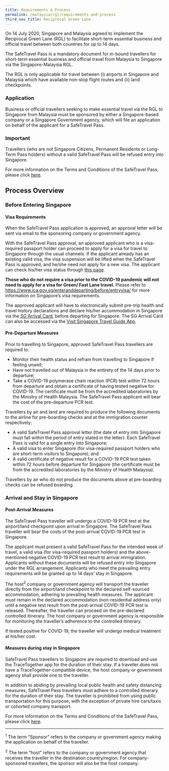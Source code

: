 ```yaml
---
title: Requirements & Process
permalink: /malaysia/rgl/requirements-and-process
third_nav_title: Reciprocal Green Lane
---
```


On 14 July 2020, Singapore and Malaysia agreed to implement the Reciprocal Green Lane (RGL) to facilitate short-term essential business and official travel between both countries for up to 14 days.

The SafeTravel Pass is a mandatory document for in-bound travellers for short-term essential business and official travel from Malaysia to Singapore via the Singapore-Malaysia RGL.

The RGL is only applicable for travel between (i) airports in Singapore and Malaysia which have available non-stop flight routes and (ii) land checkpoints.

### **Application**

Business or official travellers seeking to make essential travel via the RGL to Singapore from Malaysia must be sponsored  by either a Singapore-based company or a Singapore Government agency, which will file an application on behalf of the applicant for a SafeTravel Pass.

### **Important**

Travellers (who are not Singapore Citizens, Permanent Residents or Long-Term Pass holders) without a valid SafeTravel Pass will be refused entry into Singapore.

For more information on the Terms and Conditions of the SafeTravel Pass, please click [here](/malaysia/rgl/terms-and-conditions).

## **Process Overview**

### **Before Entering Singapore**

#### Visa Requirements

When the SafeTravel Pass application is approved, an approval letter will be sent via email to the sponsoring company or government agency.

With the SafeTravel Pass approval, an approved applicant who is a visa-required passport holder can proceed to apply for a visa for travel to Singapore through the usual channels. If the applicant already has an existing valid visa, the visa suspension will be lifted when the SafeTravel Pass is approved, and he/she need not apply for a new visa.  The applicant can check his/her visa status through [this page](https://eservices.ica.gov.sg/esvclandingpage/save).

**Those who do not require a visa prior to the COVID-19 pandemic will not need to apply for a visa for Green/ Fast Lane travel.** Please refer to <https://www.ica.gov.sg/enteranddeparting/before/entryvisa/> for more information on Singapore’s visa requirements.

The approved applicant will have to electronically submit pre-trip health and travel history declarations and declare his/her accommodation in Singapore via the [SG Arrival Card](https://eservices.ica.gov.sg/sgarrivalcard/), before departing for Singapore. The SG Arrival Card can also be accessed via the [Visit Singapore Travel Guide App](https://www.visitsingapore.com/travel-guide-tips/visit-singapore-travel-guide-app/).

#### Pre-Departure Measures

Prior to travelling to Singapore, approved SafeTravel Pass travellers are required to:
- Monitor their health status and refrain from travelling to Singapore if feeling unwell;
- Have not travelled out of Malaysia in the entirety of the 14 days prior to departure; 
- Take a COVID-19 polymerase chain reaction (PCR) test within 72 hours from departure and obtain a certificate of having tested negative for COVID-19. The certificate must be from the accredited laboratories by the Ministry of Health Malaysia. The SafeTravel Pass applicant will bear the cost of the pre-departure PCR test.

Travellers by air and land are required to produce the following documents to the airline for pre-boarding checks and at the immigration counter respectively:
- A valid SafeTravel Pass approval letter (the date of entry into Singapore must fall within the period of entry stated in the letter). Each SafeTravel Pass is valid for a single entry into Singapore;
- A valid visa to enter Singapore (for visa-required passport holders who are short-term visitors to Singapore); and
- A valid certificate of negative result for a COVID-19 PCR test taken within 72 hours before departure for Singapore (the certificate must be from the accredited laboratories by the Ministry of Health Malaysia).

Travellers by air who do not produce the documents above at pre-boarding checks can be refused boarding.

### **Arrival and Stay in Singapore**

#### Post-Arrival Measures

The SafeTravel Pass traveller will undergo a COVID-19 PCR test at the airport/land checkpoint upon arrival in Singapore. The SafeTravel Pass traveller will bear the costs of the post-arrival COVID-19 PCR test in Singapore.

The applicant must present a valid SafeTravel Pass for the intended week of travel, a valid visa (for visa-required passport holders) and the above-mentioned negative COVID-19 PCR test result to arrival immigration. Applicants without these documents will be refused entry into Singapore under the RGL arrangement. Applicants who meet the prevailing entry requirements will be granted up to 14 days’ stay in Singapore.

The host<sup>2</sup> company or government agency will transport the traveller directly from the airport/land checkpoint to the declared self-sourced accommodation, adhering to prevailing health measures. The applicant must remain in the declared accommodation (non-residential address only) until a negative test result from the post-arrival COVID-19 PCR test is released. Thereafter, the traveller can proceed on the pre-declared controlled itinerary. The host company or government agency is responsible for monitoring the traveller’s adherence to the controlled itinerary.

If tested positive for COVID-19, the traveller will undergo medical treatment at his/her cost.

#### Measures during stay in Singapore

SafeTravel Pass travellers to Singapore are required to download and use the TraceTogether app for the duration of their stay. If a traveller does not have a TraceTogether-compatible device, the host company or government agency shall provide one to the traveller.

In addition to abiding by prevailing local public health and safety distancing measures, SafeTravel Pass travellers must adhere to a controlled itinerary for the duration of their stay. The traveller is prohibited from using public transportation for this purpose, with the exception of private hire cars/taxis or cohorted company transport.

For more information on the Terms and Conditions of the SafeTravel Pass, please click [here](/malaysia/rgl/terms-and-conditions).

-----

<sup>1</sup> The term “Sponsor” refers to the company or government agency making the application on behalf of the traveller.

<sup>2</sup> The term “host” refers to the company or government agency that receives the traveller in the destination country/region. For company-sponsored travellers, the sponsor will also be the host company.
